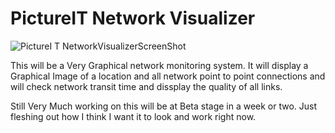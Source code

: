 # PictureIT Network Visualizer

![PictureI T NetworkVisualizerScreenShot](https://user-images.githubusercontent.com/42901465/230780167-d2b616d4-f1ce-490a-9cc4-faee1cbd82ec.jpg)



This will be a Very Graphical network monitoring system. It will display a Graphical Image of a location and all network point to point connections and will check network transit time and dissplay the quality of all links.

Still Very Much working on this will be at Beta stage in a week or two. Just fleshing out how I think I want it to look and work right now.
